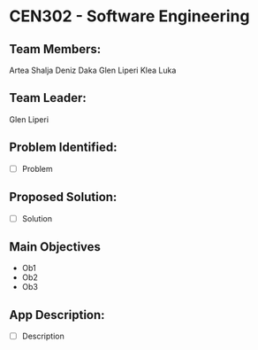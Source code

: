 # CEN302 - Software Engineering #

## Team Members: ##
Artea Shalja
Deniz Daka
Glen Liperi
Klea Luka

## Team Leader: ##
Glen Liperi

## Problem Identified: ##
- [ ] Problem

## Proposed Solution: ##
- [ ] Solution

## Main Objectives ##
- Ob1
- Ob2
- Ob3

## App Description: ##
- [ ] Description


